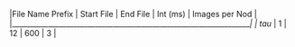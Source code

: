 |File Name Prefix | Start File | End File | Int (ms) | Images per Nod |
|___________________________________________________________________|
| tau_ | 1 | 12 | 600 | 3 |
